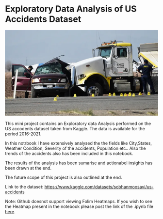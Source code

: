 # Exploratory Data Analysis of US Accidents Dataset

![alt text](106848158-1614727105604-crash.webp)

This mini project contains an Exploratory data Analysis performed on the US accodents dataset taken from Kaggle. The data is available for the period 2016-2021.

In this notrbook I have extensively analysed the the fields like City,States, Weather Condition, Severity of the accidents, Population etc.. Also the trends of the accidents also has been included in this notebook.

The results of the analysis  has been sumarise and actionabel insights has been drawn at the end.

The future scope of this project is also outlined at the end.

Link to the dataset: https://www.kaggle.com/datasets/sobhanmoosavi/us-accidents

Note: Github doesnot support viewing Folim Heatmaps. If you wish to see the Heatmap present in the notebook please post the link of the .ipynb file [here](http://nbviewer.org/).
